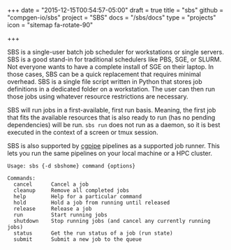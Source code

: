 +++
date = "2015-12-15T00:54:57-05:00"
draft = true
title = "sbs"
github = "compgen-io/sbs"
project = "SBS"
docs = "/sbs/docs"
type = "projects"
icon = "sitemap fa-rotate-90"

+++

SBS is a single-user batch job scheduler for workstations or single servers. SBS is a good stand-in for
traditional schedulers like PBS, SGE, or SLURM. Not everyone wants to have a complete install of SGE on
their laptop. In those cases, SBS can be a quick replacement that requires minimal overhead. SBS is a 
single file script written in Python that stores job definitions in a dedicated folder on a workstation.
The user can then run those jobs using whatever resource restrictions are necessary.

SBS will run jobs in a first-available, first run basis. Meaning, the first job that fits the available
resources that is also ready to run (has no pending dependencies) will be run. `sbs run` does not run
as a daemon, so it is best executed in the context of a screen or tmux session.

SBS is also supported by [cgpipe](/cgpipe) pipelines as a supported job runner. This lets you run the
same pipelines on your local machine or a HPC cluster.

    Usage: sbs {-d sbshome} command {options}

    Commands:
      cancel      Cancel a job
      cleanup     Remove all completed jobs
      help        Help for a particular command
      hold        Hold a job from running until released
      release     Release a job
      run         Start running jobs
      shutdown    Stop running jobs (and cancel any currently running jobs)
      status      Get the run status of a job (run state)
      submit      Submit a new job to the queue



